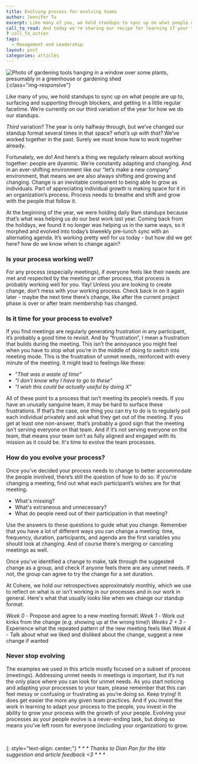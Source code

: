 ```yaml
---
title: Evolving process for evolving teams
author: Jennifer Tu
excerpt: Like many of you, we hold standups to sync up on what people are up to, surfacing and supporting through blockers, and getting in a little regular facetime.  We’re currently on our third variation of the year for how we do our standups.
call_to_read: And today we're sharing our recipe for learning if your team process should change, and how to change it.
? call_to_action
tags:
  - Management and Leadership
layout: post
categories: articles
---
```


![Photo of gardening tools hanging in a window over some plants, presumably in a greenhouse or gardening shed](/images/gardening_tools-annie_spratt-unsplash.jpg "Photo of gardening tools hanging in a window over some plants, presumably in a greenhouse or gardening shed"){:class="img-responsive"}

Like many of you, we hold standups to sync up on what people are up to, surfacing and supporting through blockers, and getting in a little regular facetime. We’re currently on our third variation of the year for how we do our standups.

_Third_ variation? The year is only halfway through, but we’ve changed our standup format several times in that space? _what’s up with that?_ We’ve worked together in the past. Surely we must know how to work together already.

Fortunately, we do! And here’s a thing we regularly relearn about working together: people are dyanmic. We’re constantly adapting and changing. And in an ever-shifting environment like our “let’s make a new company” environment, that means we are also always shifting and growing and changing. Change is an inevitable component to being able to grow as individuals. Part of appreciating individual growth is making space for it in an organization’s process. Process needs to breathe and shift and grow with the people that follow it.

At the beginning of the year, we were holding daily 9am standups because that’s what was helping us do our best work last year. Coming back from the holidays, we found it no longer was helping us in the same ways, so it morphed and evolved into today’s biweekly pre-lunch sync with an alternating agenda. It’s working pretty well for us today - but how did we get here? how do we know when to change again?

### Is your process working well?

For any process (especially meetings), if everyone feels like their needs are met and respected by the meeting or other process, that process is probably working well for you. Yay! Unless you are looking to create change, don’t mess with your working process. Check back in on it again later - maybe the next time there’s change, like after the current project phase is over or after team membership has changed.

### Is it time for your process to evolve?

If you find meetings are regularly generating frustration in any participant, it’s probably a good time to revisit. And by “frustration”, I mean a frustration that builds during the meeting. This isn’t the annoyance you might feel when you have to stop what you’re in the middle of doing to switch into meeting mode. This is the frustration of unmet needs, reinforced with every minute of the meeting. It might lead to feelings like these:

- _“That was a waste of time”_
- _“I don’t know why I have to go to these”_
- _“I wish this could be actually useful by doing X”_

All of these point to a process that isn’t meeting its people’s needs. If you have an unusally sanguine team, it may be hard to surface these frustrations. If that’s the case, one thing you can try to do is to regularly poll each individual privately and ask what they get out of the meeting. If you get at least one non-answer, that’s probably a good sign that the meeting isn’t serving everyone on that team. And if it’s not serving everyone on the team, that means your team isn’t as fully aligned and engaged with its mission as it could be. It's time to evolve the team processes.

### How do you evolve your process?

Once you’ve decided your process needs to change to better accommodate the people involved, there’s still the question of how to do so. If you're changing a meeting, find out what each participant’s wishes are for that meeting.

- What's missing?
- What's extraneous and unnecessary?
- What do people need out of their participation in that meeting?

Use the answers to these questions to guide what you change. Remember that you have a lot of different ways you can change a meeting: time, frequency, duration, participants, and agenda are the first variables you should look at changing. And of course there's merging or canceling meetings as well.

Once you've identified a change to make, talk through the suggested change as a group, and check if anyone feels there are any unmet needs. If not, the group can agree to try the change for a set duration.

At Cohere, we hold our retrospectives approximately monthly, which we use to reflect on what is or isn’t working in our processes and in our work in general. Here's what that usually looks like when we change our standup format:

_Week 0_ - Propose and agree to a new meeting format\\
_Week 1_ - Work out kinks from the change (e.g. showing up at the wrong time)\\
_Weeks 2 + 3_ - Experience what the repeated pattern of the new meeting feels like\\
_Week 4_ - Talk about what we liked and disliked about the change, suggest a new change if wanted

### Never stop evolving

The examples we used in this article mostly focused on a subset of process (meetings). Addressing unmet needs in meetings is important, but it’s not the only place where you can look for unmet needs. As you start noticing and adapting your processes to your team, please remember that this can feel messy or confusing or frustrating as you’re doing so. Keep trying! It does get easier the more any given team practices. And if you invest the work in learning to adapt your process to the people, you invest in the ability to grow your process with the growth of your people. Evolving your processes as your people evolve is a never-ending task, but doing so means you've left room for everyone (including your organization) to grow.

<br>

{: style="text-align: center;"}
_\* \* * Thanks to Dian Pan for the title suggestion and article feedback <3 * \* \*_
